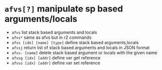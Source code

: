 <!-- TITLE: afvs -->

#  `afvs[?]`   manipulate sp based arguments/locals

- `afvs`   list stack based arguments and locals
- `afvs*`   same as afvs but in r2 commands
- `afvs [idx] [name] [type]`   define stack based arguments,locals
- `afvsj`   return list of stack based arguments and locals in JSON format
- `afvs- [name]`   delete stack based argument or locals with the given name
- `afvsg [idx] [addr]`   define var get reference
- `afvss [idx] [addr]`   define var set reference

<p hidden>afvs afvs* afvsj afvs- afvsg afvss</p>